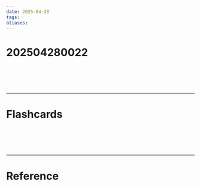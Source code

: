 ```yaml
---
date: 2025-04-28
tags: 
aliases:
---
```

# 202504280022


# ‌
---
# Flashcards


# ‌
---
# Reference
